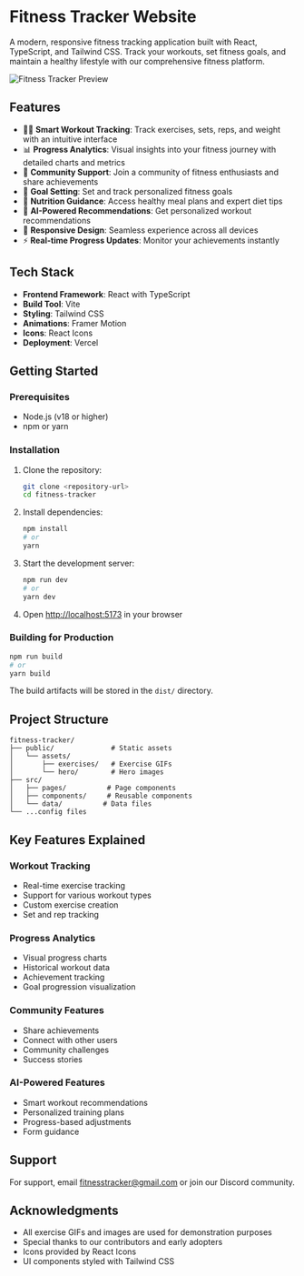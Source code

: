 # Fitness Tracker Website

A modern, responsive fitness tracking application built with React, TypeScript, and Tailwind CSS. Track your workouts, set fitness goals, and maintain a healthy lifestyle with our comprehensive fitness platform.

![Fitness Tracker Preview](/public/assets/preview/preview.jpg)

## Features

- 🏋️‍♂️ **Smart Workout Tracking**: Track exercises, sets, reps, and weight with an intuitive interface
- 📊 **Progress Analytics**: Visual insights into your fitness journey with detailed charts and metrics
- 👥 **Community Support**: Join a community of fitness enthusiasts and share achievements
- 🎯 **Goal Setting**: Set and track personalized fitness goals
- 🍏 **Nutrition Guidance**: Access healthy meal plans and expert diet tips
- 🤖 **AI-Powered Recommendations**: Get personalized workout recommendations
- 📱 **Responsive Design**: Seamless experience across all devices
- ⚡ **Real-time Progress Updates**: Monitor your achievements instantly

## Tech Stack

- **Frontend Framework**: React with TypeScript
- **Build Tool**: Vite
- **Styling**: Tailwind CSS
- **Animations**: Framer Motion
- **Icons**: React Icons
- **Deployment**: Vercel

## Getting Started

### Prerequisites

- Node.js (v18 or higher)
- npm or yarn

### Installation

1. Clone the repository:
   ```bash
   git clone <repository-url>
   cd fitness-tracker
   ```

2. Install dependencies:
   ```bash
   npm install
   # or
   yarn
   ```

3. Start the development server:
   ```bash
   npm run dev
   # or
   yarn dev
   ```

4. Open [http://localhost:5173](http://localhost:5173) in your browser

### Building for Production

```bash
npm run build
# or
yarn build
```

The build artifacts will be stored in the `dist/` directory.

## Project Structure

```
fitness-tracker/
├── public/              # Static assets
│   └── assets/         
│       ├── exercises/   # Exercise GIFs
│       └── hero/        # Hero images
├── src/
│   ├── pages/          # Page components
│   ├── components/     # Reusable components
│   └── data/          # Data files
└── ...config files
```

## Key Features Explained

### Workout Tracking
- Real-time exercise tracking
- Support for various workout types
- Custom exercise creation
- Set and rep tracking

### Progress Analytics
- Visual progress charts
- Historical workout data
- Achievement tracking
- Goal progression visualization

### Community Features
- Share achievements
- Connect with other users
- Community challenges
- Success stories

### AI-Powered Features
- Smart workout recommendations
- Personalized training plans
- Progress-based adjustments
- Form guidance

## Support

For support, email fitnesstracker@gmail.com or join our Discord community.

## Acknowledgments

- All exercise GIFs and images are used for demonstration purposes
- Special thanks to our contributors and early adopters
- Icons provided by React Icons
- UI components styled with Tailwind CSS